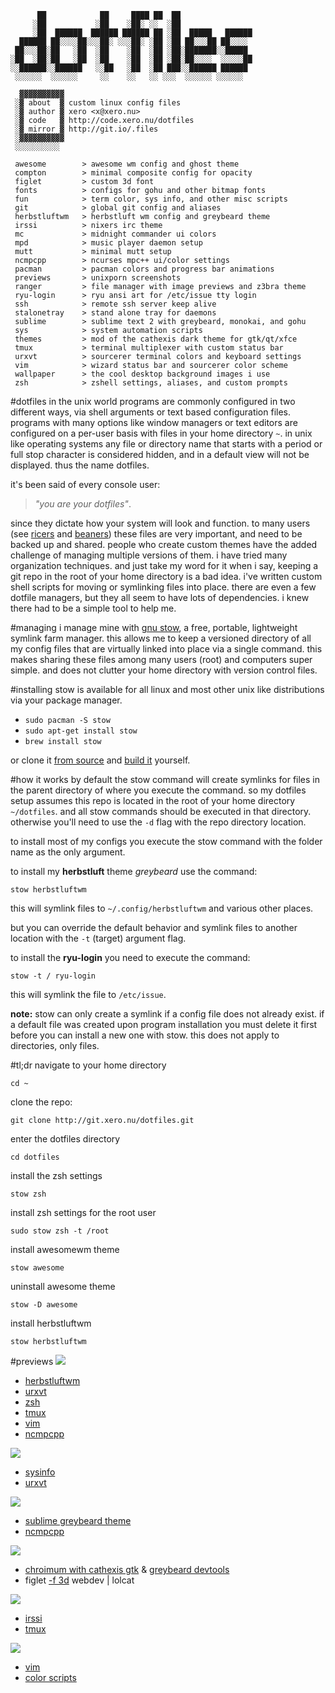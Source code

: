 ```
      ██            ██     ████ ██  ██                
     ░██           ░██    ░██░ ░░  ░██                
     ░██  ██████  ██████ ██████ ██ ░██  █████   ██████
  ██████ ██░░░░██░░░██░ ░░░██░ ░██ ░██ ██░░░██ ██░░░░ 
 ██░░░██░██   ░██  ░██    ░██  ░██ ░██░███████░░█████ 
░██  ░██░██   ░██  ░██    ░██  ░██ ░██░██░░░░  ░░░░░██
░░██████░░██████   ░░██   ░██  ░██ ███░░██████ ██████ 
 ░░░░░░  ░░░░░░     ░░    ░░   ░░ ░░░  ░░░░░░ ░░░░░░  
 
  ▓▓▓▓▓▓▓▓▓▓
 ░▓ about  ▓ custom linux config files
 ░▓ author ▓ xero <x@xero.nu>
 ░▓ code   ▓ http://code.xero.nu/dotfiles
 ░▓ mirror ▓ http://git.io/.files
 ░▓▓▓▓▓▓▓▓▓▓
 ░░░░░░░░░░

 awesome        > awesome wm config and ghost theme
 compton        > minimal composite config for opacity
 figlet         > custom 3d font
 fonts          > configs for gohu and other bitmap fonts
 fun            > term color, sys info, and other misc scripts
 git            > global git config and aliases
 herbstluftwm   > herbstluft wm config and greybeard theme
 irssi          > nixers irc theme
 mc             > midnight commander ui colors
 mpd            > music player daemon setup
 mutt           > minimal mutt setup
 ncmpcpp        > ncurses mpc++ ui/color settings
 pacman         > pacman colors and progress bar animations
 previews       > unixporn screenshots
 ranger         > file manager with image previews and z3bra theme
 ryu-login      > ryu ansi art for /etc/issue tty login
 ssh            > remote ssh server keep alive
 stalonetray    > stand alone tray for daemons
 sublime        > sublime text 2 with greybeard, monokai, and gohu
 sys            > system automation scripts
 themes         > mod of the cathexis dark theme for gtk/qt/xfce
 tmux           > terminal multiplexer with custom status bar
 urxvt          > sourcerer terminal colors and keyboard settings
 vim            > wizard status bar and sourcerer color scheme
 wallpaper      > the cool desktop background images i use
 zsh            > zshell settings, aliases, and custom prompts
```

#dotfiles
in the unix world programs are commonly configured in two different ways, via shell arguments or text based configuration files. programs with many options like window managers or text editors are configured on a per-user basis with files in your home directory `~`. in unix like operating systems any file or directory name that starts with a period or full stop character is considered hidden, and in a default view will not be displayed. thus the name dotfiles. 

it's been said of every console user: 
> _"you are your dotfiles"_.

since they dictate how your system will look and function. to many users (see [ricers](http://unixporn.net) and [beaners](http://nixers.net)) these files are very important, and need to be backed up and shared. people who create custom themes have the added challenge of managing multiple versions of them. i have tried many organization techniques. and just take my word for it when i say, keeping a git repo in the root of your home directory is a bad idea. i've written custom shell scripts for moving or symlinking files into place. there are even a few dotfile managers, but they all seem to have lots of dependencies. i knew there had to be a simple tool to help me.

#managing
i manage mine with [gnu stow](http://www.gnu.org/software/stow/), a free, portable, lightweight symlink farm manager. this allows me to keep a versioned directory of all my config files that are virtually linked into place via a single command. this makes sharing these files among many users (root) and computers super simple. and does not clutter your home directory with version control files.

#installing
stow is available for all linux and most other unix like distributions via your package manager.

- `sudo pacman -S stow`
- `sudo apt-get install stow`
- `brew install stow`

or clone it [from source](https://savannah.gnu.org/git/?group=stow) and [build it](http://git.savannah.gnu.org/cgit/stow.git/tree/INSTALL) yourself.

#how it works
by default the stow command will create symlinks for files in the parent directory of where you execute the command. so my dotfiles setup assumes this repo is located in the root of your home directory `~/dotfiles`. and all stow commands should be executed in that directory. otherwise you'll need to use the `-d` flag with the repo directory location.

to install most of my configs you execute the stow command with the folder name as the only argument. 

to install my **herbstluft** theme _greybeard_ use the command:

`stow herbstluftwm`

this will symlink files to `~/.config/herbstluftwm` and various other places.

but you can override the default behavior and symlink files to another location with the `-t` (target) argument flag. 

to install the **ryu-login** you need to execute the command:

`stow -t / ryu-login` 

this will symlink the file to `/etc/issue`.

**note:** stow can only create a symlink if a config file does not already exist. if a default file was created upon program installation you must delete it first before you can install a new one with stow. this does not apply to directories, only files.

#tl;dr
navigate to your home directory

`cd ~`

clone the repo:

`git clone http://git.xero.nu/dotfiles.git`

enter the dotfiles directory

`cd dotfiles`

install the zsh settings

`stow zsh`

install zsh settings for the root user

`sudo stow zsh -t /root`

install awesomewm theme

`stow awesome`

uninstall awesome theme

`stow -D awesome`

install herbstluftwm

`stow herbstluftwm`

#previews
![](https://raw.githubusercontent.com/xero/dotfiles/master/previews/scrot_converge.png)
- [herbstluftwm](http://git.io/.herbstluftwm)
- [urxvt](http://git.io/.urxvt)
- [zsh](http://git.io/.zsh)
- [tmux](http://git.io/.tmux)
- [vim](http://git.io/.vim)
- [ncmpcpp](http://git.io/.ncmpcpp)

![](https://raw.githubusercontent.com/xero/dotfiles/master/previews/scrot_nightcity-1.png)
- [sysinfo](http://git.io/.sysinfo)
- [urxvt](http://git.io/.urxvt)

![](https://raw.githubusercontent.com/xero/dotfiles/master/previews/scrot_nightcity-2.png)
- [sublime greybeard theme](http://git.io/sublimegreybeard)
- [ncmpcpp](http://git.io/.ncmpcpp)

![](https://raw.githubusercontent.com/xero/dotfiles/master/previews/scrot_nightcity-3.png)
- [chroimum with cathexis gtk](http://git.io/cathexis) & [greybeard devtools](http://git.io/greybeard-devtools)
- figlet [-f 3d](http://git.io/3d) webdev | lolcat

![](https://raw.githubusercontent.com/xero/dotfiles/master/previews/scrot_nightcity-4.png)
- [irssi](http://git.io/.irssi)
- [tmux](http://git.io/.tmux)

![](https://raw.githubusercontent.com/xero/dotfiles/master/previews/scrot_nightcity-5.png)
- [vim](http://git.io/.vim)
- [color scripts](http://git.io/.fun)
